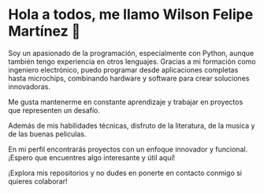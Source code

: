 # **Hola a todos, me llamo Wilson Felipe Martínez 👋**

Soy un apasionado de la programación, especialmente con Python, aunque también tengo experiencia en otros lenguajes. Gracias a mi formación como ingeniero electrónico, puedo programar desde aplicaciones completas hasta microchips, combinando hardware y software para crear soluciones innovadoras.

Me gusta mantenerme en constante aprendizaje y trabajar en proyectos que representen un desafío.

Además de mis habilidades técnicas, disfruto de la literatura, de la musica y de las buenas peliculas.


En mi perfil encontrarás proyectos con un enfoque innovador y funcional. ¡Espero que encuentres algo interesante y útil aquí!

¡Explora mis repositorios y no dudes en ponerte en contacto conmigo si quieres colaborar!
